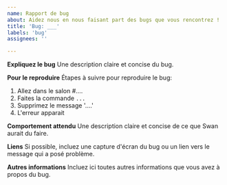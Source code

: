 ```yaml
---
name: Rapport de bug
about: Aidez nous en nous faisant part des bugs que vous rencontrez !
title: 'Bug: ___'
labels: 'bug'
assignees: ''

---
```


**Expliquez le bug**
Une description claire et concise du bug.

**Pour le reproduire**
Étapes à suivre pour reproduire le bug:
1. Allez dans le salon #....
2. Faites la commande `...`
3. Supprimez le message '....'
4. L'erreur apparait

**Comportement attendu**
Une description claire et concise de ce que Swan aurait du faire.

**Liens**
Si possible, incluez une capture d'écran du bug ou un lien vers le message qui a posé problème.

**Autres informations**
Incluez ici toutes autres informations que vous avez à propos du bug.
